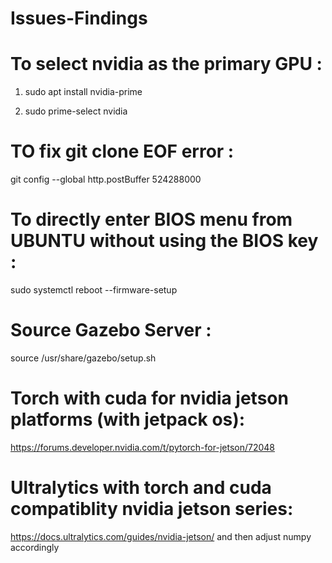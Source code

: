 # Issues-Findings


# To select nvidia as the primary GPU : 

1. sudo apt install nvidia-prime

2. sudo prime-select nvidia
   


# TO fix git clone EOF error :
git config --global http.postBuffer 524288000


# To directly enter BIOS menu from UBUNTU without using the BIOS key :
sudo systemctl reboot --firmware-setup


# Source Gazebo Server :
source /usr/share/gazebo/setup.sh


# Torch with cuda for nvidia jetson platforms (with jetpack os):
https://forums.developer.nvidia.com/t/pytorch-for-jetson/72048


# Ultralytics with torch and cuda compatiblity nvidia jetson series:
https://docs.ultralytics.com/guides/nvidia-jetson/
and then adjust numpy accordingly
